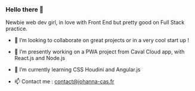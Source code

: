 ### Hello there 👋
Newbie web dev girl, in love with Front End but pretty good on Full Stack practice.

- 👯 I’m looking to collaborate on great projects or in a very cool start up !
- 🔭 I’m presently working on a PWA project from Caval Cloud app, with React.js and Node.js
- 🌱 I’m currently learning CSS Houdini and Angular.js

- 📫 Contact me : contact@johanna-cas.fr

<!--
**Johanna-cs/Johanna-cs** is a ✨ _special_ ✨ repository because its `README.md` (this file) appears on your GitHub profile.



- 🔭 I’m currently working on a PWA project from Caval Cloud app, with React.js and Node.js
- 🌱 I’m currently learning ...
- 👯 I’m looking to collaborate on ...
- 🤔 I’m looking for help with ...
- 💬 Ask me about ...
- 📫 Contact me : contact@johanna-cas.fr
- 😄 Pronouns: ...
- ⚡ Fun fact: ...
-->
